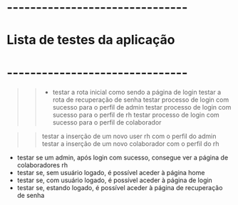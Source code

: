 # -------------------------------
# Lista de testes da aplicação
# -------------------------------

>> - testar a rota inicial como sendo a página de login
>> testar a rota de recuperação de senha
>> testar processo de login com sucesso para o perfil de admin
>> testar processo de login com sucesso para o perfil de rh
>> testar processo de login com sucesso para o perfil de colaborador

>> testar a inserção de um novo user rh com o perfil do admin
>> testar a inserção de um novo colaborador com o perfil do rh

- testar se um admin, após login com sucesso, consegue ver a página de colaboradores rh
- testar se, sem usuário logado, é possível aceder à página home
- testar se, com usuário logado, é possível aceder à página de login
- testar se, estando logado, é possível aceder à página de recuperação de senha
